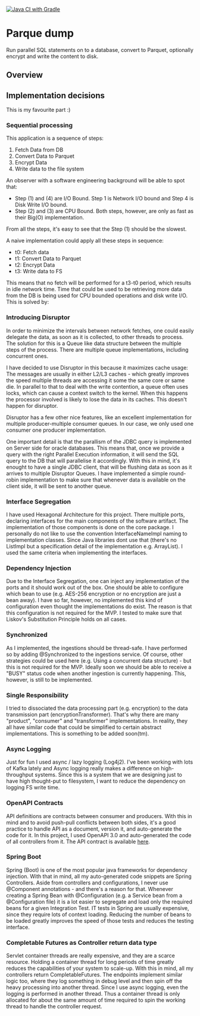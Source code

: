 [![Java CI with Gradle](https://github.com/MarcoLotz/parquet_dump/actions/workflows/gradle.yml/badge.svg)](https://github.com/MarcoLotz/parquet_dump/actions/workflows/gradle.yml)

# Parque dump

Run parallel SQL statements on to a database, convert to Parquet, optionally encrypt and write the content to disk.

## Overview

## Implementation decisions

This is my favourite part :)

### Sequential processing

This application is a sequence of steps:
1. Fetch Data from DB
2. Convert Data to Parquet
3. Encrypt Data
4. Write data to the file system

An observer with a software engineering background will be able to spot that:
* Step (1) and (4) are I/O Bound. Step 1 is Network I/O bound and Step 4 is Disk Write I/O bound.
* Step (2) and (3) are CPU Bound. Both steps, however, are only as fast as their Big(O) implementation.

From all the steps, it's easy to see that the Step (1) should be the slowest.

A naive implementation could apply all these steps in sequence:

* t0: Fetch data
* t1: Convert Data to Parquet
* t2: Encrypt Data
* t3: Write data to FS

This means that no fetch will be performed for a t3-t0 period, which results in idle network time.
Time that could be used to be retrieving more data from the DB is being used for CPU bounded operations and disk write I/O.
This is solved by:

### Introducing Disruptor

In order to minimize the intervals between network fetches, one could easily delegate the data, as soon as it is collected, to other threads to process.
The solution for this is a Queue like data structure between the multiple steps of the process.
There are multiple queue implementations, including concurrent ones.

I have decided to use Disruptor in this because it maximizes cache usage: The messages are usually in either L2/L3 caches - which greatly improves the speed multiple threads are accessing it some the same core or same die.
In parallel to that to deal with the write contention, a queue often uses locks, which can cause a context switch to the kernel.
When this happens the processor involved is likely to lose the data in its caches.
This doesn't happen for disruptor.

Disruptor has a few other nice features, like an excellent implementation for multiple producer-multiple consumer queues.
In our case, we only used one consumer one producer implementation.

One important detail is that the parallism of the JDBC query is implemented on Server side for oracle databases.
This means that, once we provide a query with the right Parallel Execution information, it will send the SQL query to the DB that will parallelise it accordingly.
With this in mind, it's enought to have a single JDBC client, that will be flushing data as soon as it arrives to multiple Disruptor Queues.
I have implemented a simple round-robin implementation to make sure that whenever data is available on the client side, it will be sent to another queue.

### Interface Segregation

I have used Hexagonal Architecture for this project.
There multiple ports, declaring interfaces for the main components of the software artifact.
The implementation of those components is done on the core package.
I personally do not like to use the convention InterfaceNameImpl naming to implementation classes.
Since Java libraries dont use that (there's no ListImpl but a specification detail of the implementation e.g. ArrayList).
I used the same criteria when implementing the interfaces.

### Dependency Injection

Due to the Interface Segregation, one can inject any implementation of the ports and it should work out of the box.
One should be able to configure which bean to use (e.g. AES-256 encryption or no encryption are just a bean away).
I have so far, however, no implemented this kind of configuration even thought the implementations do exist.
The reason is that this configuration is not required for the MVP.
I tested to make sure that Liskov's Substitution Principle holds on all cases.

### Synchronized

As I implemented, the ingestions should be thread-safe.
I have performed so by adding @Synchronized to the ingestions service.
Of course, other strategies could be used here (e.g. Using a concurrent data structure) - but this is not required for the MVP.
Ideally soon we should be able to receive a "BUSY" status code when another ingestion is currently happening.
This, however, is still to be implemented.

### Single Responsibility

I tried to dissociated the data processing part (e.g. encryption) to the data transmission part (encryptionTransformer).
That's why there are many "product", "consumer" and "transformer" implementations.
In reality, they all have similar code that could be simplified to certain abstract implementations.
This is something to be added soon(tm).

### Async Logging

Just for fun I used async / lazy logging (Log4j2).
I've been working with lots of Kafka lately and Async logging really makes a difference on high-throughput systems.
Since this is a system that we are designing just to have high thought-put to filesystem, I want to reduce the dependency on logging FS write time.

### OpenAPI Contracts
API definitions are contracts between consumer and producers.
With this in mind and to avoid push-pull conflicts between both sides, it's a good practice to handle API as a document, version it, and auto-generate the code for it.
In this project, I used OpenAPI 3.0 and auto-generated the code of all controllers from it.
The API contract is available [here](src/main/resources/command_ingestion.yml).

### Spring Boot
Spring (Boot) is one of the most popular java frameworks for dependency injection.
With that in mind, all my auto-generated code snippets are Spring Controllers.
Aside from controllers and configurations, I never use @Component annotations - and there's a reason for that.
Whenever creating a Spring Bean with @Configuration (e.g. a Service bean from a @Configuration file) it is a lot easier to segregate and load only the required beans for a given Integration Test.
IT tests in Spring are usually expensive, since they require lots of context loading.
Reducing the number of beans to be loaded greatly improves the speed of those tests and reduces the testing interface.

### Completable Futures as Controller return data type
Servlet container threads are really expensive, and they are a scarce resource.
Holding a container thread for long periods of time greatly reduces the capabilities of your system to scale-up.
With this in mind, all my controllers return CompletableFutures.
The endpoints implement similar logic too, where they log something in debug level and then spin off the heavy processing into another thread.
Since I use async logging, even the logging is performed in another thread.
Thus a container thread is only allocated for about the same amount of time required to spin the working thread to handle the controller request.